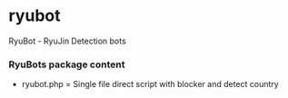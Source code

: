 # ryubot
RyuBot - RyuJin Detection bots

### RyuBots package content

- ryubot.php = Single file direct script with blocker and detect country 

